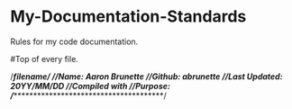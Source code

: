 # My-Documentation-Standards
Rules for my code documentation.

#Top of every file.

/*****************filename**************/
//Name: Aaron Brunette
//Github: abrunette
//Last Updated: 20YY/MM/DD
//Compiled with
//Purpose:
/*****************************************/

